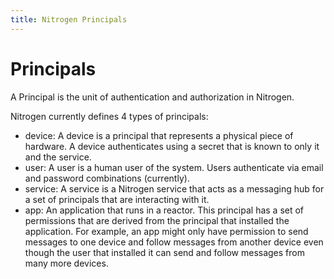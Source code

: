 ```yaml
---
title: Nitrogen Principals
---
```


# Principals

A Principal is the unit of authentication and authorization in Nitrogen.  

Nitrogen currently defines 4 types of principals:

* device: A device is a principal that represents a physical piece of hardware.  A device authenticates using a secret that is known to only it and the service.
* user: A user is a human user of the system.  Users authenticate via email and password combinations (currently).
* service: A service is a Nitrogen service that acts as a messaging hub for a set of principals that are interacting with it.
* app: An application that runs in a reactor. This principal has a set of permissions that are derived from the principal that installed the application.  For example, an app might only have permission to send messages to one device and follow messages from another device even though the user that installed it can send and follow messages from many more devices.
